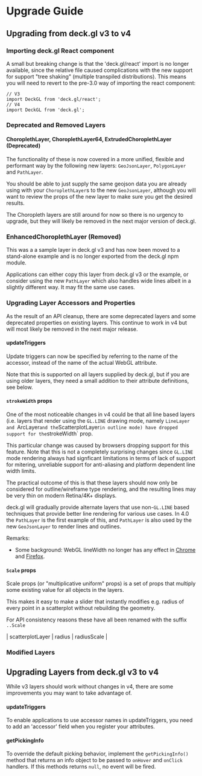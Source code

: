 # Upgrade Guide

## Upgrading from deck.gl v3 to v4

### Importing deck.gl React component

A small but breaking change is that the 'deck.gl/react' import is no
longer available, since the relative file caused complications with
the new support for support "tree shaking" (multiple transpiled distributions). This means you will need to revert to the pre-3.0 way of importing the react component:

```
// V3
import DeckGL from 'deck.gl/react';
// V4
import DeckGL from 'deck.gl';
```

### Deprecated and Removed Layers

#### ChoroplethLayer, ChoroplethLayer64, ExtrudedChoroplethLayer (Deprecated)

The functionality of these is now covered in a more unified, flexible and
performant way by the following new layers: `GeoJsonLayer`, `PolygonLayer` and
`PathLayer`.

You should be able to just supply the same geojson data you are already using
with your `ChoroplethLayer`s to the new `GeoJsonLayer`, although you will want
to review the props of the new layer to make sure you get the desired results.

The Choropleth layers are still around for now so there is no urgency to upgrade,
but they will likely be removed in the next major version of deck.gl.

### EnhancedChoroplethLayer (Removed)

This was a a sample layer in deck.gl v3 and has now been moved to a
stand-alone example and is no longer exported from the deck.gl npm module.

Applications can either copy this layer from deck.gl v3 or the example,
or consider using the new `PathLayer` which also handles wide lines albeit in a
slightly different way. It may fit the same use cases.


### Upgrading Layer Accessors and Properties

As the result of an API cleanup, there are some deprecated layers and some
deprecated properties on existing layers. This continue to work in v4 but will
most likely be removed in the next major release.

#### updateTriggers

Update triggers can now be specified by referring to the name of the accessor,
instead of the name of the actual WebGL attribute.

Note that this is supported on all layers supplied by deck.gl, but if you
are using older layers, they need a small addition to their attribute
definitions, see below.

#### `strokeWidth` props

One of the most noticeable changes in v4 could be that all line based layers
(i.e. layers that render using the `GL.LINE` drawing mode, namely
`LineLayer and `ArcLayer` and the `ScatterplotLayer` in outline mode)
have dropped support for the `strokeWidth` prop.

This particular change was caused by browsers dropping support for this feature.
Note that this is not a completely surprising changes since `GL.LINE` mode
rendering always had signficant limitations in terms of lack of support for
mitering, unreliable support for anti-aliasing and platform dependent line width limits.

The practical outcome of this is that these layers should now only be
considered for outline/wireframe type rendering, and the resulting lines may be
very thin on modern Retina/4K+ displays.

deck.gl will gradually provide alternate layers that use non-`GL.LINE` based
techniques that provide better line rendering for various use cases.
In 4.0 the `PathLayer` is the first example of this, and `PathLayer` is also used
by the new `GeoJsonLayer` to render lines and outlines.

Remarks:
* Some background: WebGL lineWidth no longer has any effect in
  [Chrome](https://bugs.chromium.org/p/chromium/issues/detail?id=60124)
  and [Firefox](https://bugzilla.mozilla.org/show_bug.cgi?id=634506).

#### `Scale` props

Scale props (or "multiplicative uniform" props) is a set of props that
multiply some existing value for all objects in the layers.

This makes it easy to make a slider that instantly modifies e.g. radius of
every point in a scatterplot without rebuilding the geometry.

For API consistency reasons these have all been renamed with the suffix `..Scale`

| scatterplotLayer | radius | radiusScale |

### Modified Layers


## Upgrading Layers from deck.gl v3 to v4

While v3 layers should work without changes in v4, there are some improvements
you may want to take advantage of.

#### updateTriggers

To enable applications to use accessor names in updateTriggers, you need to
add an 'accessor' field when you register your attributes.

#### getPickingInfo

To override the default picking behavior, implement the `getPickingInfo()` method
that returns an info object to be passed to `onHover` and `onClick` handlers. If
this methods returns `null`, no event will be fired.


